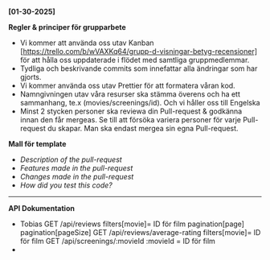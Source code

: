 **[01-30-2025]**

__Regler & principer för grupparbete__
* Vi kommer att använda oss utav Kanban [https://trello.com/b/wVAXKq64/grupp-d-visningar-betyg-recensioner] för att hålla oss uppdaterade i flödet med samtliga gruppmedlemmar. 
* Tydliga och beskrivande commits som innefattar alla ändringar som har gjorts. 
* Vi kommer använda oss utav Prettier för att formatera våran kod.
* Namngivningen utav våra resurser ska stämma överens och ha ett sammanhang, te.x (movies/screenings/id). Och vi håller oss till Engelska
* Minst 2 stycken personer ska reviewa din Pull-request & godkänna innan den får mergeas. Se till att försöka variera personer för varje Pull-request du skapar. Man ska endast mergea sin egna Pull-request. 

__Mall för template__
* *Description of the pull-request*
* *Features made in the pull-request*
* *Changes made in the pull-request*
* *How did you test this code?*
-----
__API Dokumentation__
* Tobias
GET /api/reviews
filters[movie]= ID för film
pagination[page]
pagination[pageSize]
GET /api/reviews/average-rating
filters[movie]= ID för film
GET /api/screenings/:movieId
:movieId = ID för film
* 


